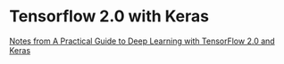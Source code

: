 # Tensorflow 2.0 with Keras

[Notes from A Practical Guide to Deep Learning with TensorFlow 2.0 and Keras](https://github.com/Vadikus/practicalDL)
